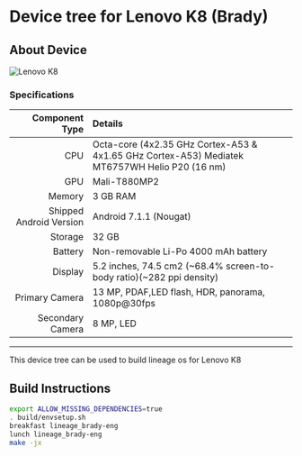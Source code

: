 # Device tree for Lenovo K8 (Brady)

## About Device

![Lenovo K8](https://static.digit.in/product/c3216c93782044ea51b382cc99578dbb6841ad15.jpeg)

### Specifications

Component Type | Details
-------:|:-------------------------
CPU     | Octa-core (4x2.35 GHz Cortex-A53 & 4x1.65 GHz Cortex-A53) Mediatek MT6757WH Helio P20 (16 nm)
GPU     | Mali-T880MP2
Memory  | 3 GB RAM
Shipped Android Version | 	Android 7.1.1 (Nougat)
Storage | 32 GB
Battery | Non-removable Li-Po 4000 mAh battery
Display | 5.2 inches, 74.5 cm2 (~68.4% screen-to-body ratio)(~282 ppi density)
Primary Camera | 13 MP, PDAF,LED flash, HDR, panorama, 1080p@30fps
Secondary Camera | 8 MP, LED

---

This device tree can be used to build lineage os for Lenovo K8


## Build Instructions
```sh
export ALLOW_MISSING_DEPENDENCIES=true
. build/envsetup.sh
breakfast lineage_brady-eng
lunch lineage_brady-eng
make -jx
```
